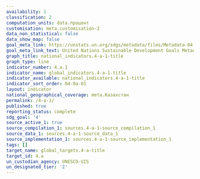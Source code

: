 ```yaml
---
availability: 1
classification: 2
computation_units: data.процент
customisation: meta.customisation-2
data_non_statistical: false
data_show_map: false
goal_meta_link: https://unstats.un.org/sdgs/metadata/files/Metadata-04-0A-01.pdf
goal_meta_link_text: United Nations Sustainable Development Goals Metadata (pdf 210kB)
graph_title: national_indicators.4-a-1-title
graph_type: line
indicator_number: 4.a.1
indicator_name: global_indicators.4-a-1-title
indicator_available: national_indicators.4-a-1-title
indicator_sort_order: 04-0a-01
layout: indicator
national_geographical_coverage: meta.Казахстан
permalink: /4-a-1/
published: true
reporting_status: complete
sdg_goal: '4'
source_active_1: true
source_compilation_1: sources.4-a-1-source_compilation_1
source_data_1: sources.4-a-1-source_data_1
source_implementation_1: sources.4-a-1-source_implementation_1
tags: []
target_name: global_targets.4-a-title
target_id: 4.a
un_custodian_agency: UNESCO-UIS
un_designated_tier: '2'
---
```

